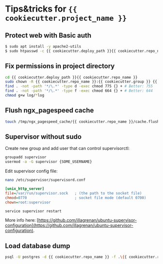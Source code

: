 # Tips&tricks for `{{ cookiecutter.project_name }}`

## Protect web with Basic auth

```bash
$ sudo apt install -y apache2-utils
$ sudo htpasswd -c {{ cookiecutter.deploy_path }}{{ cookiecutter.repo_name }}/app/.htpasswd admin
```

## Fix permissions in project directory

```bash
cd {{ cookiecutter.deploy_path }}{{ cookiecutter.repo_name }}
sudo chown -R {{ cookiecutter.repo_name }}:{{ cookiecutter.group }} {{ cookiecutter.deploy_path }}{{ cookiecutter.repo_name }}
find . -not -path '*/\.*' -type d -exec chmod 775 {} + # Better: 755
find . -not -path '*/\.*' -type f -exec chmod 664 {} + # Better: 644
chmod g+w log/*log
```

## Flush ngx_pagespeed cache

```bash
touch /tmp/ngx_pagespeed_cache/{{ cookiecutter.repo_name }}/cache.flush
```

## Supervisor without sudo

Create new group and add user that can control supervisorctl:

```bash
groupadd supervisor
usermod -a -G supervisor {SOME_USERNAME}
```

Edit supervisor config file:

```bash
nano /etc/supervisor/supervisord.conf
```

```ini
[unix_http_server]
file=/var/run/supervisor.sock   ; (the path to the socket file)
chmod=0770                      ; socket file mode (default 0700)
chown=root:supervisor
```

```bash
service supervisor restart
```

More info here: [https://github.com/illagrenan/ubuntu-supervisor-configuration](https://github.com/illagrenan/ubuntu-supervisor-configuration).

## Load database dump

```bash
psql -U postgres -d {{ cookiecutter.repo_name }} -f .\{{ cookiecutter.repo_name }}_2016-xxx.sql
```
